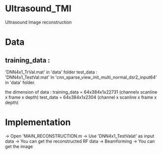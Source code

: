 # Ultrasound_TMI
Ultrasound Image reconstruction

Data
===============
training_data  : 
---------
  'DNN4x1_TrVal.mat' in 'data' folder
test_data :  
  'DNN4x1_TestVal.mat'
  In 'cnn_sparse_view_init_multi_normal_dsr2_input64' in 'data' folder.
  
       
the dimension of data : 
  training_data =  64x384x1x22731  (channelx scanline x frame x depth)
  test_data =   64x384x1x2304 (channel x scanline x frame x depth)
                        
Implementation
===============
-> Open 'MAIN_RECONSTRUCTION.m
-> Use 'DNN4x1_TestValat' as input data
-> You can get the reconstructed RF data
-> Beamforming
-> You can get the image
